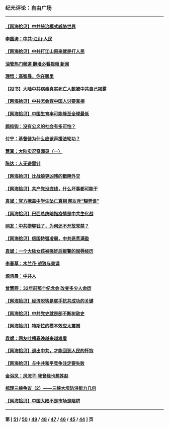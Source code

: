 ### 纪元评论：自由广场
---
#### [【网海拾贝】中共统治模式威胁世界](../../pages/nsc993/n12957622.md?05190330) 
#### [李国涛：中共‧江山‧人民](../../pages/nsc993/n12957502.md?05190330) 
#### [【网海拾贝】中共打江山原来就是打人民](../../pages/nsc993/n12954345.md?05190330) 
#### [油管热门频道 翻墙必看视频 新闻](ok?05190330)
#### [理悟：高智晟，你在哪里](../../pages/nsc993/n12953115.md?05190330) 
#### [【投书】大陆中共病毒真实死亡人数被中共自己揭露](../../pages/nsc993/n12953050.md?05190330) 
#### [【网海拾贝】中共怎会容中国人讨要真相](../../pages/nsc993/n12952161.md?05190330) 
#### [【网海拾贝】中国生育率可能降至全球最低](../../pages/nsc993/n12948793.md?05190330) 
#### [颜纯钩：没有公义的社会有多可怕？](../../pages/nsc993/n12947626.md?05190330) 
#### [付宁：基督徒为什么应该声援法轮功？](../../pages/nsc993/n12947233.md?05190330) 
#### [慧真：大陆实况奇闻录（一）](../../pages/nsc993/n12945811.md?05190330) 
#### [陈达：人无避雷针](../../pages/nsc993/n12947098.md?05190330) 
#### [【网海拾贝】比战狼更凶残的戳瞎外交](../../pages/nsc993/n12945717.md?05190330) 
#### [【网海拾贝】共产党没底线，什么坏事都可能干](../../pages/nsc993/n12942090.md?05190330) 
#### [袁斌：官方掩盖中学生坠亡真相 网友斥“糊弄谁”](../../pages/nsc993/n12942029.md?05190330) 
#### [【网海拾贝】巴西总统暗指疫情是中共生化战](../../pages/nsc993/n12938999.md?05190330) 
#### [网友：中共捞够钱了，为何还不开放党禁？](../../pages/nsc993/n12938952.md?05190330) 
#### [【网海拾贝】俄国恃强凌弱，中共恶贯满盈](../../pages/nsc993/n12936626.md?05190330) 
#### [袁斌：一个大陆女孩被强奸后报警的屈辱经历](../../pages/nsc993/n12936547.md?05190330) 
#### [李春草：木兰花·战狼与美谍](../../pages/nsc993/n12935995.md?05190330) 
#### [源清晨：中共人](../../pages/nsc993/n12935589.md?05190330) 
#### [曾慧燕：32年前那个纪念会 改变多少人命运](../../pages/nsc993/n12934233.md?05190330) 
#### [【网海拾贝】经济脱钩是联手抗共成功的关键](../../pages/nsc993/n12934176.md?05190330) 
#### [【网海拾贝】中共党史就是部不断树敌史](../../pages/nsc993/n12932844.md?05190330) 
#### [【网海拾贝】特斯拉的模本效应太震撼](../../pages/nsc993/n12925626.md?05190330) 
#### [袁斌：网友吐槽春晚越来越难看](../../pages/nsc993/n12750619.md?05190330) 
#### [【网海拾贝】退出中共，才能回到人民的怀抱](../../pages/nsc993/n12352634.md?05190330) 
#### [【网海拾贝】与中共和平竞争注定要失败](../../pages/nsc993/n12923326.md?05190330) 
#### [金浴凤：风流子‧我曾经也想姓赵](../../pages/nsc993/n12920911.md?05190330) 
#### [梳理三峡争议（2）——三峡大坝防洪能力几何](../../pages/nsc993/n12920173.md?05190330) 
#### [【网海拾贝】中国大陆不是市场是陷阱](../../pages/nsc993/n12920143.md?05190330) 

---
#### 第 [ [51](./51.md?05190330) / [50](./50.md?05190330) / [49](./49.md?05190330) / [48](./48.md?05190330) / [47](./47.md?05190330) / [46](./46.md?05190330) / [45](./45.md?05190330) / [44](./44.md?05190330) ] 页
